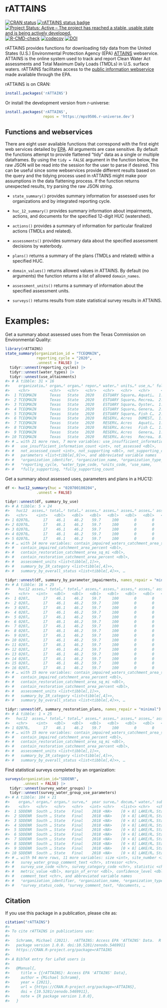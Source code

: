 
<!-- README.md is generated from README.Rmd. Please edit that file -->

# rATTAINS

<!-- badges: start -->

[![CRAN
status](https://www.r-pkg.org/badges/version/rATTAINS)](https://cran.r-project.org/package=rATTAINS)
[![rATTAINS status
badge](https://mps9506.r-universe.dev/badges/rATTAINS)](https://mps9506.r-universe.dev)
[![Project Status: Active – The project has reached a stable, usable
state and is being actively
developed.](https://www.repostatus.org/badges/latest/active.svg)](https://www.repostatus.org/#active)
[![R-CMD-check](https://github.com/mps9506/rATTAINS/workflows/R-CMD-check/badge.svg)](https://github.com/mps9506/rATTAINS/actions)
[![codecov](https://codecov.io/gh/mps9506/rATTAINS/branch/main/graph/badge.svg?token=J45QIKWA8E)](https://app.codecov.io/gh/mps9506/rATTAINS)
[![DOI](https://zenodo.org/badge/DOI/10.5281/zenodo.5469911.svg)](https://doi.org/10.5281/zenodo.5469911)

<!-- badges: end -->

rATTAINS provides functions for downloading tidy data from the United
States (U.S.) Environmental Protection Agency (EPA)
[ATTAINS](https://www.epa.gov/waterdata/attains) webservice. ATTAINS is
the online system used to track and report Clean Water Act assessments
and Total Maximum Daily Loads (TMDLs) in U.S. surface waters. rATTAINS
facilitates access to the [public information
webservice](https://www.epa.gov/waterdata/get-data-access-public-attains-data)
made available through the EPA.

rATTAINS is on CRAN:

``` r
install.packages('rATTAINS')
```

Or install the development version from r-universe:

``` r
install.packages('rATTAINS',
                 repos = 'https://mps9506.r-universe.dev')
```

## Functions and webservices

There are eight user available functions that correspond with the first
eight web services detailed by
[EPA](https://www.epa.gov/sites/default/files/2020-10/documents/attains_how_to_access_web_services_2020-10-28.pdf).
All arguments are case sensitive. By default the functions attempt to
provide flattened “tidy” data as a single or multiple dataframes. By
using the `tidy = FALSE` argument in the function below, the raw JSON
will be read into the session for the user to parse if desired. This can
be useful since some webservices provide different results based on the
query and the tidying process used in rATTAINS might make poor
assumptions in the data flattening process. If the function returns
unexpected results, try parsing the raw JSON string.

-   `state_summary()` provides summary information for assessed uses for
    organizations and by integrated reporting cycle.

-   `huc_12_summary()` provides summary information about impairments,
    actions, and documents for the specified 12-digit HUC (watershed).

-   `actions()` provides a summary of information for particular
    finalized actions (TMDLs and related).

-   `assessments()` provides summary data about the specified assessment
    decisions by waterbody.

-   `plans()` returns a summary of the plans (TMDLs and related) within
    a specified HUC.

-   `domain_values()` returns allowed values in ATTAINS. By default (no
    arguments) the function returns a list of allowed `domain_names`.

-   `assessment_units()` returns a summary of information about the
    specified assessment units.

-   `surveys()` returns results from state statistical survey results in
    ATTAINS.

# Examples:

Get a summary about assessed uses from the Texas Commission on
Environmental Quality:

``` r
library(rATTAINS)
state_summary(organization_id = "TCEQMAIN", 
              reporting_cycle = "2020",
              .unnest = FALSE) |>
  tidyr::unnest(reporting_cycles) |> 
  tidyr::unnest(water_types) |> 
  tidyr::unnest(use_attainments)
#> # A tibble: 31 × 16
#>    organizatio…¹ organ…² organ…³ repor…⁴ water…⁵ units…⁶ use_n…⁷ fully…⁸ fully…⁹
#>    <chr>         <chr>   <chr>   <chr>   <chr>   <chr>   <chr>     <dbl>   <int>
#>  1 TCEQMAIN      Texas   State   2020    ESTUARY Square… Aquati…  1.86e3      57
#>  2 TCEQMAIN      Texas   State   2020    ESTUARY Square… Recrea…  2.26e3      61
#>  3 TCEQMAIN      Texas   State   2020    ESTUARY Square… Oyster…  1.52e3      21
#>  4 TCEQMAIN      Texas   State   2020    ESTUARY Square… Genera…  2.51e3      55
#>  5 TCEQMAIN      Texas   State   2020    ESTUARY Square… Fish C…  2.70e2      11
#>  6 TCEQMAIN      Texas   State   2020    RESERV… Acres   DOMEST…  1.31e6     330
#>  7 TCEQMAIN      Texas   State   2020    RESERV… Acres   Aquati…  1.08e6     309
#>  8 TCEQMAIN      Texas   State   2020    RESERV… Acres   Fish C…  1.59e5      62
#>  9 TCEQMAIN      Texas   State   2020    RESERV… Acres   Genera…  1.14e6     301
#> 10 TCEQMAIN      Texas   State   2020    RESERV… Acres   Recrea…  8.42e5     242
#> # … with 21 more rows, 7 more variables: use_insufficient_information <dbl>,
#> #   use_insufficient_information_count <int>, not_assessed <dbl>,
#> #   not_assessed_count <int>, not_supporting <dbl>, not_supporting_count <int>,
#> #   parameters <list<tibble[,9]>>, and abbreviated variable names
#> #   ¹​organization_identifer, ²​organization_name, ³​organization_type_text,
#> #   ⁴​reporting_cycle, ⁵​water_type_code, ⁶​units_code, ⁷​use_name,
#> #   ⁸​fully_supporting, ⁹​fully_supporting_count
```

Get a summary about assessed uses, parameters and plans in a HUC12:

``` r
df <- huc12_summary(huc = "020700100204",
              .unnest = FALSE)

tidyr::unnest(df, summary_by_use)
#> # A tibble: 5 × 24
#>   huc12  asses…¹ total…² total…³ asses…⁴ asses…⁵ asses…⁶ asses…⁷ asses…⁸ asses…⁹
#>   <chr>    <int>   <dbl>   <dbl>   <dbl>   <dbl>   <dbl>   <dbl>   <dbl>   <dbl>
#> 1 02070…      17    46.1    46.2    59.7     100       0       0       0       0
#> 2 02070…      17    46.1    46.2    59.7     100       0       0       0       0
#> 3 02070…      17    46.1    46.2    59.7     100       0       0       0       0
#> 4 02070…      17    46.1    46.2    59.7     100       0       0       0       0
#> 5 02070…      17    46.1    46.2    59.7     100       0       0       0       0
#> # … with 14 more variables: contain_impaired_waters_catchment_area_sq_mi <dbl>,
#> #   contain_impaired_catchment_area_percent <dbl>,
#> #   contain_restoration_catchment_area_sq_mi <dbl>,
#> #   contain_restoration_catchment_area_percent <dbl>,
#> #   assessment_units <list<tibble[,1]>>,
#> #   summary_by_IR_category <list<tibble[,4]>>,
#> #   summary_by_overall_status <list<tibble[,4]>>, …

tidyr::unnest(df, summary_by_parameter_impairments, names_repair = "minimal")
#> # A tibble: 16 × 25
#>    huc12 asses…¹ total…² total…³ asses…⁴ asses…⁵ asses…⁶ asses…⁷ asses…⁸ asses…⁹
#>    <chr>   <int>   <dbl>   <dbl>   <dbl>   <dbl>   <dbl>   <dbl>   <dbl>   <dbl>
#>  1 0207…      17    46.1    46.2    59.7     100       0       0       0       0
#>  2 0207…      17    46.1    46.2    59.7     100       0       0       0       0
#>  3 0207…      17    46.1    46.2    59.7     100       0       0       0       0
#>  4 0207…      17    46.1    46.2    59.7     100       0       0       0       0
#>  5 0207…      17    46.1    46.2    59.7     100       0       0       0       0
#>  6 0207…      17    46.1    46.2    59.7     100       0       0       0       0
#>  7 0207…      17    46.1    46.2    59.7     100       0       0       0       0
#>  8 0207…      17    46.1    46.2    59.7     100       0       0       0       0
#>  9 0207…      17    46.1    46.2    59.7     100       0       0       0       0
#> 10 0207…      17    46.1    46.2    59.7     100       0       0       0       0
#> 11 0207…      17    46.1    46.2    59.7     100       0       0       0       0
#> 12 0207…      17    46.1    46.2    59.7     100       0       0       0       0
#> 13 0207…      17    46.1    46.2    59.7     100       0       0       0       0
#> 14 0207…      17    46.1    46.2    59.7     100       0       0       0       0
#> 15 0207…      17    46.1    46.2    59.7     100       0       0       0       0
#> 16 0207…      17    46.1    46.2    59.7     100       0       0       0       0
#> # … with 15 more variables: contain_impaired_waters_catchment_area_sq_mi <dbl>,
#> #   contain_impaired_catchment_area_percent <dbl>,
#> #   contain_restoration_catchment_area_sq_mi <dbl>,
#> #   contain_restoration_catchment_area_percent <dbl>,
#> #   assessment_units <list<tibble[,1]>>,
#> #   summary_by_IR_category <list<tibble[,4]>>,
#> #   summary_by_overall_status <list<tibble[,4]>>, …

tidyr::unnest(df, summary_restoration_plans, names_repair = "minimal")
#> # A tibble: 1 × 25
#>   huc12  asses…¹ total…² total…³ asses…⁴ asses…⁵ asses…⁶ asses…⁷ asses…⁸ asses…⁹
#>   <chr>    <int>   <dbl>   <dbl>   <dbl>   <dbl>   <dbl>   <dbl>   <dbl>   <dbl>
#> 1 02070…      17    46.1    46.2    59.7     100       0       0       0       0
#> # … with 15 more variables: contain_impaired_waters_catchment_area_sq_mi <dbl>,
#> #   contain_impaired_catchment_area_percent <dbl>,
#> #   contain_restoration_catchment_area_sq_mi <dbl>,
#> #   contain_restoration_catchment_area_percent <dbl>,
#> #   assessment_units <list<tibble[,1]>>,
#> #   summary_by_IR_category <list<tibble[,4]>>,
#> #   summary_by_overall_status <list<tibble[,4]>>, …
```

Find statistical surveys completed by an organization:

``` r
surveys(organization_id="SDDENR",
        .unnest = FALSE) |> 
  tidyr::unnest(survey_water_groups) |> 
  tidyr::unnest(survey_water_group_use_parameters)
#> # A tibble: 104 × 21
#>    organ…¹ organ…² organ…³ surve…⁴  year surve…⁵ docum…⁶ water…⁷ sub_p…⁸ unit_…⁹
#>    <chr>   <chr>   <chr>   <chr>   <int> <chr>   <list<> <chr>   <chr>   <chr>  
#>  1 SDDENR  South … State   Final    2018 <NA>    [0 × 8] LAKE/R… Statew… Acres  
#>  2 SDDENR  South … State   Final    2018 <NA>    [0 × 8] LAKE/R… Statew… Acres  
#>  3 SDDENR  South … State   Final    2018 <NA>    [0 × 8] LAKE/R… Statew… Acres  
#>  4 SDDENR  South … State   Final    2018 <NA>    [0 × 8] LAKE/R… Statew… Acres  
#>  5 SDDENR  South … State   Final    2018 <NA>    [0 × 8] LAKE/R… Statew… Acres  
#>  6 SDDENR  South … State   Final    2018 <NA>    [0 × 8] LAKE/R… Statew… Acres  
#>  7 SDDENR  South … State   Final    2018 <NA>    [0 × 8] LAKE/R… Statew… Acres  
#>  8 SDDENR  South … State   Final    2018 <NA>    [0 × 8] LAKE/R… Statew… Acres  
#>  9 SDDENR  South … State   Final    2018 <NA>    [0 × 8] LAKE/R… Statew… Acres  
#> 10 SDDENR  South … State   Final    2018 <NA>    [0 × 8] LAKE/R… Statew… Acres  
#> # … with 94 more rows, 11 more variables: size <int>, site_number <int>,
#> #   surey_water_group_comment_text <chr>, stressor <chr>,
#> #   survey_use_code <chr>, survey_category_code <chr>, statistic <chr>,
#> #   metric_value <dbl>, margin_of_error <dbl>, confidence_level <dbl>,
#> #   comment_text <chr>, and abbreviated variable names
#> #   ¹​organization_identifier, ²​organization_name, ³​organization_type_text,
#> #   ⁴​survey_status_code, ⁵​survey_comment_text, ⁶​documents, …
```

## Citation

If you use this package in a publication, please cite as:

``` r
citation("rATTAINS")
#> 
#> To cite rATTAINS in publications use:
#> 
#>   Schramm, Michael (2021).  rATTAINS: Access EPA 'ATTAINS' Data.  R
#>   package version 1.0.0. doi:10.5281/zenodo.5469911
#>   https://CRAN.R-project.org/package=rATTAINS
#> 
#> A BibTeX entry for LaTeX users is
#> 
#>   @Manual{,
#>     title = {{rATTAINS}: Access EPA 'ATTAINS' Data},
#>     author = {Michael Schramm},
#>     year = {2021},
#>     url = {https://CRAN.R-project.org/package=rATTAINS},
#>     doi = {10.5281/zenodo.5469911},
#>     note = {R package version 1.0.0},
#>   }
```
